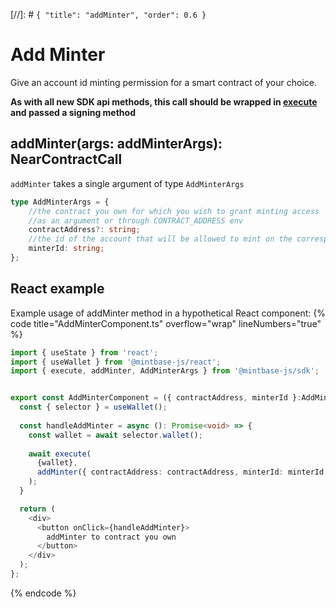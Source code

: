 [//]: # `{ "title": "addMinter", "order": 0.6 }`

# Add Minter

Give an account id minting permission for a smart contract of your choice.

**As with all new SDK api methods, this call should be wrapped in [execute](../#execute) and passed a signing method**

## addMinter(args: addMinterArgs): NearContractCall

`addMinter` takes a single argument of type `AddMinterArgs`

```typescript
type AddMinterArgs = {
    //the contract you own for which you wish to grant minting access
    //as an argument or through CONTRACT_ADDRESS env
    contractAddress?: string;
    //the id of the account that will be allowed to mint on the corresponding nftContractId
    minterId: string;
};
```
## React example

Example usage of addMinter method in a hypothetical React component:
{% code title="AddMinterComponent.ts" overflow="wrap" lineNumbers="true" %}

```typescript
import { useState } from 'react';
import { useWallet } from '@mintbase-js/react';
import { execute, addMinter, AddMinterArgs } from '@mintbase-js/sdk';


export const AddMinterComponent = ({ contractAddress, minterId }:AddMinterArgs): JSX.Element => {
  const { selector } = useWallet();
 
  const handleAddMinter = async (): Promise<void> => {
    const wallet = await selector.wallet();
    
    await execute(
      {wallet},
      addMinter({ contractAddress: contractAddress, minterId: minterId })
    );
  }

  return (
    <div>
      <button onClick={handleAddMinter}>
        addMinter to contract you own
      </button>
    </div>
  );
};
```
{% endcode %}